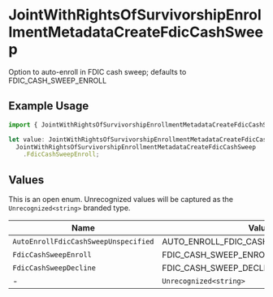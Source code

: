 # JointWithRightsOfSurvivorshipEnrollmentMetadataCreateFdicCashSweep

Option to auto-enroll in FDIC cash sweep; defaults to FDIC_CASH_SWEEP_ENROLL

## Example Usage

```typescript
import { JointWithRightsOfSurvivorshipEnrollmentMetadataCreateFdicCashSweep } from "@apexfintechsolutions/ascend-sdk/models/components";

let value: JointWithRightsOfSurvivorshipEnrollmentMetadataCreateFdicCashSweep =
  JointWithRightsOfSurvivorshipEnrollmentMetadataCreateFdicCashSweep
    .FdicCashSweepEnroll;
```

## Values

This is an open enum. Unrecognized values will be captured as the `Unrecognized<string>` branded type.

| Name                                    | Value                                   |
| --------------------------------------- | --------------------------------------- |
| `AutoEnrollFdicCashSweepUnspecified`    | AUTO_ENROLL_FDIC_CASH_SWEEP_UNSPECIFIED |
| `FdicCashSweepEnroll`                   | FDIC_CASH_SWEEP_ENROLL                  |
| `FdicCashSweepDecline`                  | FDIC_CASH_SWEEP_DECLINE                 |
| -                                       | `Unrecognized<string>`                  |